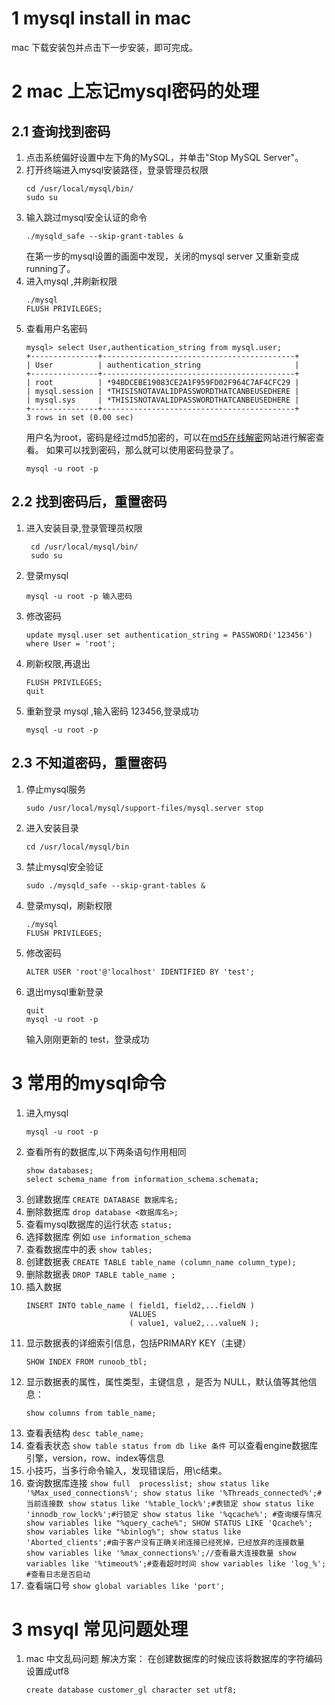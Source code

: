 # 1 mysql install in mac
mac 下载安装包并点击下一步安装，即可完成。
# 2 mac 上忘记mysql密码的处理
## 2.1 查询找到密码
1. 点击系统偏好设置中左下角的MySQL，并单击"Stop MySQL Server"。
2. 打开终端进入mysql安装路径，登录管理员权限
	```
	cd /usr/local/mysql/bin/
	sudo su
	``` 
3. 输入跳过mysql安全认证的命令 
	```
	./mysqld_safe --skip-grant-tables &
	```
	在第一步的mysql设置的画面中发现，关闭的mysql server 又重新变成running了。
4. 进入mysql ,并刷新权限
	```
	./mysql
	FLUSH PRIVILEGES;
	```
5. 查看用户名密码
	```
	mysql> select User,authentication_string from mysql.user;
	+---------------+-------------------------------------------+
	| User          | authentication_string                     |
	+---------------+-------------------------------------------+
	| root          | *94BDCEBE19083CE2A1F959FD02F964C7AF4CFC29 |
	| mysql.session | *THISISNOTAVALIDPASSWORDTHATCANBEUSEDHERE |
	| mysql.sys     | *THISISNOTAVALIDPASSWORDTHATCANBEUSEDHERE |
	+---------------+-------------------------------------------+
	3 rows in set (0.00 sec)
	```
	用户名为root，密码是经过md5加密的，可以在[md5在线解密](https://www.cmd5.com)网站进行解密查看。
	如果可以找到密码，那么就可以使用密码登录了。
	```
	mysql -u root -p
	```
## 2.2 找到密码后，重置密码
1. 进入安装目录,登录管理员权限
	```
	 cd /usr/local/mysql/bin/
	 sudo su 
	```
2. 登录mysql  
	```
	mysql -u root -p 输入密码 
	```

3. 修改密码
	```
	update mysql.user set authentication_string = PASSWORD('123456') where User = 'root';
	```
4. 刷新权限,再退出
	```
	FLUSH PRIVILEGES;
	quit 
	```

5. 重新登录 mysql ,输入密码 123456,登录成功
	```
	mysql -u root -p 
	```
## 2.3 不知道密码，重置密码

1. 停止mysql服务 
	```
	sudo /usr/local/mysql/support-files/mysql.server stop
	```
2. 进入安装目录 
	```
	cd /usr/local/mysql/bin
	```

3. 禁止mysql安全验证  
	```
	sudo ./mysqld_safe --skip-grant-tables &
	```
4. 登录mysql，刷新权限
	```
	./mysql
	FLUSH PRIVILEGES;
	```
5. 修改密码 
	```
	ALTER USER 'root'@'localhost' IDENTIFIED BY 'test';
	```

6. 退出mysql重新登录 
	```
	quit
	mysql -u root -p
	```
	 输入刚刚更新的 test，登录成功
# 3 常用的mysql命令
1. 进入mysql
	```
	mysql -u root -p
	```
2. 查看所有的数据库,以下两条语句作用相同
	```
	show databases;
	select schema_name from information_schema.schemata;
	```
3. 创建数据库 `CREATE DATABASE 数据库名;`
4. 删除数据库 `drop database <数据库名>;`
5. 查看mysql数据库的运行状态  `status;`
6. 选择数据库 例如 `use information_schema`
7. 查看数据库中的表 `show tables;`
8. 创建数据表 `CREATE TABLE table_name (column_name column_type);`
9. 删除数据表 `DROP TABLE table_name ;`
10. 插入数据 
	```
	INSERT INTO table_name ( field1, field2,...fieldN )
	                       VALUES
	                       ( value1, value2,...valueN );
	```
11. 显示数据表的详细索引信息，包括PRIMARY KEY（主键）
	```
	SHOW INDEX FROM runoob_tbl;
	```
12. 显示数据表的属性，属性类型，主键信息 ，是否为 NULL，默认值等其他信息：
	```
	show columns from table_name;
	```
13. 查看表结构 `desc table_name;`
14. 查看表状态 `show table status from db like 条件`
可以查看engine数据库引擎，version，row、index等信息
15. 小技巧，当多行命令输入，发现错误后，用\c结束。
16.  查询数据库连接
	```
	show full  processlist;
	show status like '%Max_used_connections%';
	show status like '%Threads_connected%';#当前连接数
	show status like '%table_lock%';#表锁定
	show status like 'innodb_row_lock%';#行锁定
	show status like '%qcache%'; #查询缓存情况
	show variables like "%query_cache%";
	SHOW STATUS LIKE 'Qcache%';
	show variables like "%binlog%";
	show status like 'Aborted_clients';#由于客户没有正确关闭连接已经死掉，已经放弃的连接数量
	show variables like '%max_connections%';//查看最大连接数量
	show variables like '%timeout%';#查看超时时间
	show variables like 'log_%'; #查看日志是否启动
	```
17. 查看端口号 `show global variables like 'port';` 
# 3 msyql 常见问题处理
1. mac 中文乱码问题
	解决方案：
	在创建数据库的时候应该将数据库的字符编码设置成utf8
	```
	create database customer_gl character set utf8;
	```
	 

 
	 

<!--stackedit_data:
eyJoaXN0b3J5IjpbMTcxNjA2MDkyNiwtMTYwNTIzNjk4NywtOT
k2NzQ5ODk1LDEwMzU3NjI3OTcsMjAyNzMxNDM4MSwxOTg5NDY0
NTQ5LDI0MTg0NzczMywyNTI3OTUyNTQsLTE4NTM4NDY2ODMsLT
cxOTEyNjU4MywtMjAzNzQ5NTgyMywtMTU1MDgyMjE4MywtMTg0
MjM5Njg1NCw0OTA1MjY0OTJdfQ==
-->